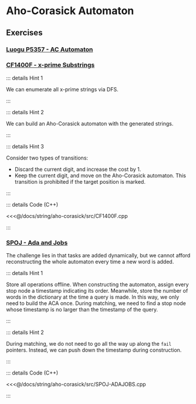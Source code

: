 # Aho-Corasick Automaton

## Exercises

### [Luogu P5357 - AC Automaton](https://www.luogu.com.cn/problem/P5357)

### [CF1400F - x-prime Substrings](https://codeforces.com/contest/1400/problem/F)

::: details Hint 1

We can enumerate all x-prime strings via DFS.

:::

::: details Hint 2

We can build an Aho-Corasick automaton with the generated strings.

:::

::: details Hint 3

Consider two types of transitions:

- Discard the current digit, and increase the cost by $1$.
- Keep the current digit, and move on the Aho-Corasick automaton. This transition is prohibited if the target position is marked.

:::

::: details Code (C++)

<<<@/docs/string/aho-corasick/src/CF1400F.cpp

:::

### [SPOJ - Ada and Jobs](https://www.spoj.com/problems/ADAJOBS/)

The challenge lies in that tasks are added dynamically, but we cannot afford reconstructing the whole automaton every time a new word is added.

::: details Hint 1

Store all operations offline. When constructing the automaton, assign every stop node a timestamp indicating its order. Meanwhile, store the number of words in the dictionary at the time a query is made. In this way, we only need to build the ACA once. During matching, we need to find a stop node whose timestamp is no larger than the timestamp of the query.

:::

::: details Hint 2

During matching, we do not need to go all the way up along the `fail` pointers. Instead, we can push down the timestamp during construction.

:::

::: details Code (C++)

<<<@/docs/string/aho-corasick/src/SPOJ-ADAJOBS.cpp

:::
